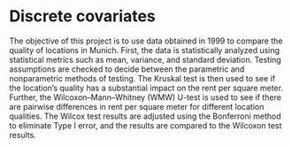 # Discrete covariates

The objective of this project is to use data obtained in 1999 to compare the quality of
locations in Munich. First, the data is statistically analyzed using statistical metrics
such as mean, variance, and standard deviation. Testing assumptions are checked to
decide between the parametric and nonparametric methods of testing. The Kruskal test
is then used to see if the location’s quality has a substantial impact on the rent per
square meter. Further, the Wilcoxon–Mann–Whitney (WMW) U-test is used to see if
there are pairwise differences in rent per square meter for different location qualities.
The Wilcox test results are adjusted using the Bonferroni method to eliminate Type I
error, and the results are compared to the Wilcoxon test results.
